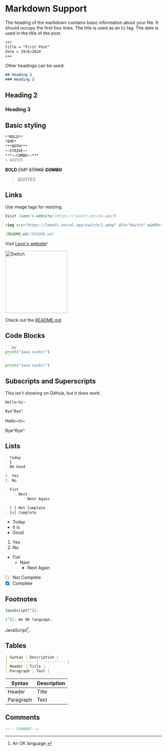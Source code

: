 # Markdown Support

The heading of the markdown contains basic information about your file. It should occupy the first four lines. The title is used as an ```h1``` tag. The date is used in the title of the post.

```txt
+++
title = "First Post"
date = 29/6/2024
+++
```

Other headings can be used:

```md
## Heading 2
### Heading 3
```

## Heading 2

### Heading 3

## Basic styling

```md
**BOLD**
*EMP*
***BOTH***
~~STRIKE~~
***~~COMBO~~***
> QUOTES
```

**BOLD**
*EMP*
~~STRIKE~~
***~~COMBO~~***
> QUOTES

## Links

Use image tags for resizing.

```md
Visit [Leon's website](https://leontt.vercel.app)!

<img src="https://leontt.vercel.app/switch/1.webp" alt="Switch" width="200"/>

[README.md](README.md)
```

Visit [Leon's website](https://leontt.vercel.app)!

<img src="https://leontt.vercel.app/switch/1.webp" alt="Switch" width="200"/>

Check out the [README.md](README.md).

## Code Blocks

````md
```py
print("Java sucks!")
```
````

```py
print("Java sucks!")
```

## Subscripts and Superscripts

This isn't showing on GitHub, but it does work.

```md
Hello~hi~

Bye^Bye^
```

Hello~hi~

Bye^Bye^

## Lists

```md
- Today
- I
- Am Good

1. Yes
2. No

- Fist
    - Next
        - Next Again

- [ ] Not Complete
- [x] Complete
```

- Today
- It is
- Good

1. Yes
2. No

- Fist
  - Next
    - Next Again

- [ ] Not Complete
- [x] Complete

## Footnotes

```md
JavaScript[^1].

[^1]: An OK language.
```

JavaScript[^1].

[^1]: An OK language.

## Tables

```md
| Syntax | Description |
| ----------- | ----------- |
| Header | Title |
| Paragraph | Text |
```

| Syntax | Description |
| ----------- | ----------- |
| Header | Title |
| Paragraph | Text |

## Comments

```md
<!-- COMMENT-->
```
